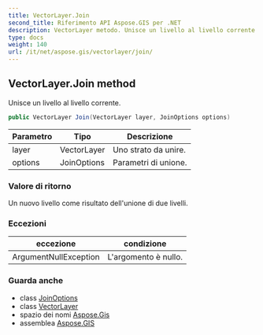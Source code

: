 ```yaml
---
title: VectorLayer.Join
second_title: Riferimento API Aspose.GIS per .NET
description: VectorLayer metodo. Unisce un livello al livello corrente.
type: docs
weight: 140
url: /it/net/aspose.gis/vectorlayer/join/
---
```

## VectorLayer.Join method

Unisce un livello al livello corrente.

```csharp
public VectorLayer Join(VectorLayer layer, JoinOptions options)
```

| Parametro | Tipo | Descrizione |
| --- | --- | --- |
| layer | VectorLayer | Uno strato da unire. |
| options | JoinOptions | Parametri di unione. |

### Valore di ritorno

Un nuovo livello come risultato dell'unione di due livelli.

### Eccezioni

| eccezione | condizione |
| --- | --- |
| ArgumentNullException | L'argomento è nullo. |

### Guarda anche

* class [JoinOptions](../../../aspose.gis.relationship.joins/joinoptions/)
* class [VectorLayer](../)
* spazio dei nomi [Aspose.Gis](../../vectorlayer/)
* assemblea [Aspose.GIS](../../../)


